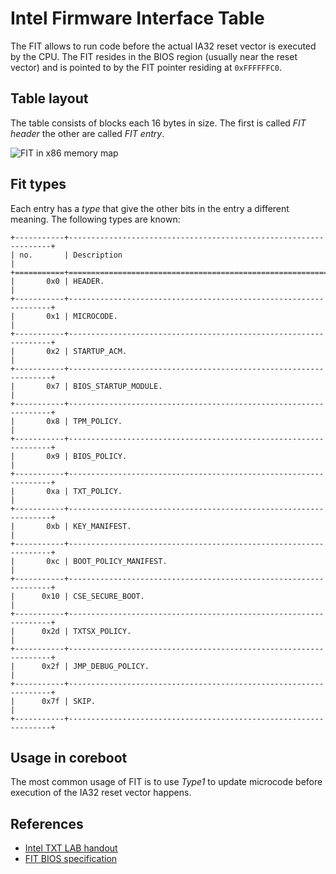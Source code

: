# Intel Firmware Interface Table

The FIT allows to run code before the actual IA32 reset vector is executed
by the CPU. The FIT resides in the BIOS region (usually near the reset vector)
and is pointed to by the FIT pointer residing at `0xFFFFFFC0`.

## Table layout
The table consists of blocks each 16 bytes in size.
The first is called *FIT header* the other are called *FIT entry*.

![FIT in x86 memory map][fit]

[fit]: fit.svg

## Fit types

Each entry has a *type* that give the other bits in the entry a different
meaning. The following types are known:

```{eval-rst}
+-----------+------------------------------------------------------------------+
| no.       | Description                                                      |
+===========+==================================================================+
|       0x0 | HEADER.                                                          |
+-----------+------------------------------------------------------------------+
|       0x1 | MICROCODE.                                                       |
+-----------+------------------------------------------------------------------+
|       0x2 | STARTUP_ACM.                                                     |
+-----------+------------------------------------------------------------------+
|       0x7 | BIOS_STARTUP_MODULE.                                             |
+-----------+------------------------------------------------------------------+
|       0x8 | TPM_POLICY.                                                      |
+-----------+------------------------------------------------------------------+
|       0x9 | BIOS_POLICY.                                                     |
+-----------+------------------------------------------------------------------+
|       0xa | TXT_POLICY.                                                      |
+-----------+------------------------------------------------------------------+
|       0xb | KEY_MANIFEST.                                                    |
+-----------+------------------------------------------------------------------+
|       0xc | BOOT_POLICY_MANIFEST.                                            |
+-----------+------------------------------------------------------------------+
|      0x10 | CSE_SECURE_BOOT.                                                 |
+-----------+------------------------------------------------------------------+
|      0x2d | TXTSX_POLICY.                                                    |
+-----------+------------------------------------------------------------------+
|      0x2f | JMP_DEBUG_POLICY.                                                |
+-----------+------------------------------------------------------------------+
|      0x7f | SKIP.                                                            |
+-----------+------------------------------------------------------------------+
```

## Usage in coreboot

The most common usage of FIT is to use *Type1* to update microcode before
execution of the IA32 reset vector happens.

## References

* [Intel TXT LAB handout](https://web.archive.org/web/20170830010916/http://downloadmirror.intel.com/18931/eng/Intel%20TXT%20LAB%20Handout.pdf)
* [FIT BIOS specification](https://www.intel.com/content/dam/www/public/us/en/documents/guides/fit-bios-specification.pdf)
